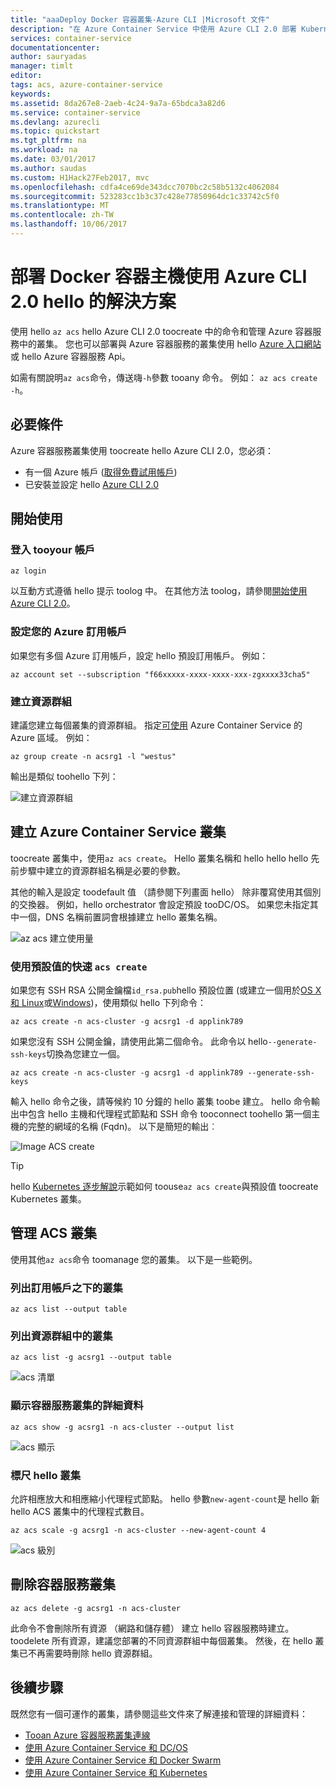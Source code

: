 ```yaml
---
title: "aaaDeploy Docker 容器叢集-Azure CLI |Microsoft 文件"
description: "在 Azure Container Service 中使用 Azure CLI 2.0 部署 Kubernetes、DC/OS，或 Docker Swarm 解決方案"
services: container-service
documentationcenter: 
author: sauryadas
manager: timlt
editor: 
tags: acs, azure-container-service
keywords: 
ms.assetid: 8da267e8-2aeb-4c24-9a7a-65bdca3a82d6
ms.service: container-service
ms.devlang: azurecli
ms.topic: quickstart
ms.tgt_pltfrm: na
ms.workload: na
ms.date: 03/01/2017
ms.author: saudas
ms.custom: H1Hack27Feb2017, mvc
ms.openlocfilehash: cdfa4ce69de343dcc7070bc2c58b5132c4062084
ms.sourcegitcommit: 523283cc1b3c37c428e77850964dc1c33742c5f0
ms.translationtype: MT
ms.contentlocale: zh-TW
ms.lasthandoff: 10/06/2017
---
```

# <a name="deploy-a-docker-container-hosting-solution-using-hello-azure-cli-20"></a>部署 Docker 容器主機使用 Azure CLI 2.0 hello 的解決方案

使用 hello `az acs` hello Azure CLI 2.0 toocreate 中的命令和管理 Azure 容器服務中的叢集。 您也可以部署與 Azure 容器服務的叢集使用 hello [Azure 入口網站](container-service-deployment.md)或 hello Azure 容器服務 Api。

如需有關說明`az acs`命令，傳送嗨`-h`參數 tooany 命令。 例如： `az acs create -h`。



## <a name="prerequisites"></a>必要條件
Azure 容器服務叢集使用 toocreate hello Azure CLI 2.0，您必須：
* 有一個 Azure 帳戶 ([取得免費試用帳戶](https://azure.microsoft.com/pricing/free-trial/))
* 已安裝並設定 hello [Azure CLI 2.0](/cli/azure/install-az-cli2)

## <a name="get-started"></a>開始使用 
### <a name="log-in-tooyour-account"></a>登入 tooyour 帳戶
```azurecli
az login 
```

以互動方式遵循 hello 提示 toolog 中。 在其他方法 toolog，請參閱[開始使用 Azure CLI 2.0](/cli/azure/get-started-with-az-cli2)。

### <a name="set-your-azure-subscription"></a>設定您的 Azure 訂用帳戶

如果您有多個 Azure 訂用帳戶，設定 hello 預設訂用帳戶。 例如：

```
az account set --subscription "f66xxxxx-xxxx-xxxx-xxx-zgxxxx33cha5"
```


### <a name="create-a-resource-group"></a>建立資源群組
建議您建立每個叢集的資源群組。 指定[可使用](https://azure.microsoft.com/en-us/regions/services/) Azure Container Service 的 Azure 區域。 例如：

```azurecli
az group create -n acsrg1 -l "westus"
```
輸出是類似 toohello 下列：

![建立資源群組](./media/container-service-create-acs-cluster-cli/rg-create.png)


## <a name="create-an-azure-container-service-cluster"></a>建立 Azure Container Service 叢集

toocreate 叢集中，使用`az acs create`。
Hello 叢集名稱和 hello hello hello 先前步驟中建立的資源群組名稱是必要的參數。 

其他的輸入是設定 toodefault 值 （請參閱下列畫面 hello） 除非覆寫使用其個別的交換器。 例如，hello orchestrator 會設定預設 tooDC/OS。 如果您未指定其中一個，DNS 名稱前置詞會根據建立 hello 叢集名稱。

![az acs 建立使用量](./media/container-service-create-acs-cluster-cli/create-help.png)


### <a name="quick-acs-create-using-defaults"></a>使用預設值的快速 `acs create`
如果您有 SSH RSA 公開金鑰檔`id_rsa.pub`hello 預設位置 (或建立一個用於[OS X 和 Linux](../../virtual-machines/linux/mac-create-ssh-keys.md)或[Windows](../../virtual-machines/linux/ssh-from-windows.md))，使用類似 hello 下列命令：

```azurecli
az acs create -n acs-cluster -g acsrg1 -d applink789
```
如果您沒有 SSH 公開金鑰，請使用此第二個命令。 此命令以 hello`--generate-ssh-keys`切換為您建立一個。

```azurecli
az acs create -n acs-cluster -g acsrg1 -d applink789 --generate-ssh-keys
```

輸入 hello 命令之後，請等候約 10 分鐘的 hello 叢集 toobe 建立。 hello 命令輸出中包含 hello 主機和代理程式節點和 SSH 命令 tooconnect toohello 第一個主機的完整的網域的名稱 (Fqdn)。 以下是簡短的輸出︰

![Image ACS create](./media/container-service-create-acs-cluster-cli/cluster-create.png)

> [!TIP]
> hello [Kubernetes 逐步解說](../kubernetes/container-service-kubernetes-walkthrough.md)示範如何 toouse`az acs create`與預設值 toocreate Kubernetes 叢集。
>

## <a name="manage-acs-clusters"></a>管理 ACS 叢集

使用其他`az acs`命令 toomanage 您的叢集。 以下是一些範例。

### <a name="list-clusters-under-a-subscription"></a>列出訂用帳戶之下的叢集

```azurecli
az acs list --output table
```

### <a name="list-clusters-in-a-resource-group"></a>列出資源群組中的叢集

```azurecli
az acs list -g acsrg1 --output table
```

![acs 清單](./media/container-service-create-acs-cluster-cli/acs-list.png)


### <a name="display-details-of-a-container-service-cluster"></a>顯示容器服務叢集的詳細資料

```azurecli
az acs show -g acsrg1 -n acs-cluster --output list
```

![acs 顯示](./media/container-service-create-acs-cluster-cli/acs-show.png)


### <a name="scale-hello-cluster"></a>標尺 hello 叢集
允許相應放大和相應縮小代理程式節點。 hello 參數`new-agent-count`是 hello 新 hello ACS 叢集中的代理程式數目。

```azurecli
az acs scale -g acsrg1 -n acs-cluster --new-agent-count 4
```

![acs 級別](./media/container-service-create-acs-cluster-cli/acs-scale.png)

## <a name="delete-a-container-service-cluster"></a>刪除容器服務叢集
```azurecli
az acs delete -g acsrg1 -n acs-cluster 
```
此命令不會刪除所有資源 （網路和儲存體） 建立 hello 容器服務時建立。 toodelete 所有資源，建議您部署的不同資源群組中每個叢集。 然後，在 hello 叢集已不再需要時刪除 hello 資源群組。

## <a name="next-steps"></a>後續步驟
既然您有一個可運作的叢集，請參閱這些文件來了解連接和管理的詳細資料：

* [Tooan Azure 容器服務叢集連線](../container-service-connect.md)
* [使用 Azure Container Service 和 DC/OS](container-service-mesos-marathon-rest.md)
* [使用 Azure Container Service 和 Docker Swarm](container-service-docker-swarm.md)
* [使用 Azure Container Service 和 Kubernetes](../kubernetes/container-service-kubernetes-walkthrough.md)